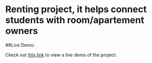 # Renting project, it helps connect students with room/apartement owners

##Live Demo:

Ckeck out [this link](http://localhost:3000) to view a live demo of the project.


